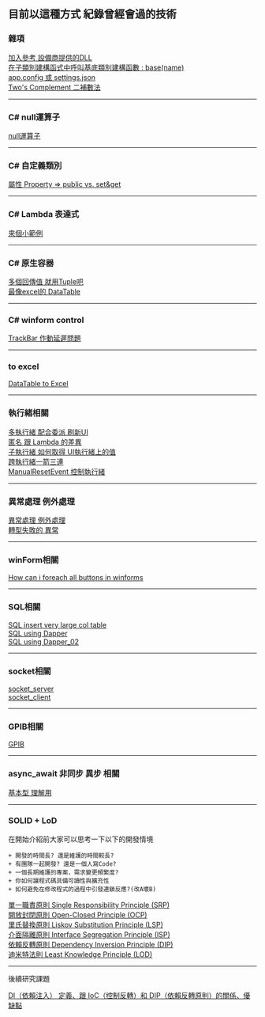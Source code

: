 ## 目前以這種方式 紀錄曾經會過的技術

### 雜項

[加入參考 設備商提供的DLL](/Miscellaneous/Add_reference.md)  
[在子類別建構函式中呼叫基底類別建構函數   : base(name)](/Miscellaneous/calling_the_base_constructor.md)  
[app.config 或 settings.json](/Miscellaneous/app_config_settings_json.md)  
[Two's Complement 二補數法](/Miscellaneous/Two_s_Complement.md)

---

### C# null運算子  
[null運算子](/null/null.md)  

---

### C# 自定義類別  
[屬性 Property => public vs. set&get](/Class/Class.md)  

---
### C# Lambda 表達式  
[來個小範例](/Lambda/Lambda01.md)  

---
### C# 原生容器  
[多個回傳值 就用Tuple吧](/Tuple/Tuple.md)  
[最像excel的 DataTable](/DataTable/DataTable.md)  

---
### C# winform control  
[TrackBar 作動延遲問題](/winform/TrackBar.md)  

---
### to excel
[DataTable to Excel](/to_excel/to_excel.md)  

---
### 執行緒相關  
[多執行緒 配合委派 刷新UI](/multithreading/multithreading.md)  
[匿名 跟 Lambda  的差異](/Anonymous_Lambda/Anonymous_Lambda.md)  
[子執行緒  如何取得 UI執行緒上的值](/multithreading/how_to_get_value_of_ui_thread.md)  
[跨執行緒一箭三連](/multithreading/跨執行緒一箭三連.md)  
[ManualResetEvent 控制執行緒](/multithreading/ManualResetEvent.md)  

---
### 異常處理 例外處理
[異常處理 例外處理](/Exception/Exception.md)  
[轉型失敗的 異常](/TryParse/TryParse.md)  

---
### winForm相關
[How can i foreach all buttons in winforms](/winform/foreach_Control.md)  

---
### SQL相關
[SQL insert very large col table](/SQL/SQL.md)  
[SQL using Dapper](/SQL/SQL_using_Dapper.md)  
[SQL using Dapper_02](/SQL/SQL_using_Dapper_02.md)  

---
### socket相關
[socket_server](/socket/socket_server.md)  
[socket_client](/socket/socket_client.md)  

---
### GPIB相關
[GPIB](/GPIB/GPIB.md)  

---
### async_await 非同步  異步  相關 
[基本型 理解用](/async_await/async_await.md)  

---
### SOLID + LoD
在開始介紹前大家可以思考一下以下的開發情境

    + 開發的時間長? 還是維護的時間較長?  
    + 有團隊一起開發? 還是一個人寫Code?  
    + 一個長期維護的專案，需求變更頻繁度?  
    + 你如何讓程式碼具備可讀性與擴充性  
    + 如何避免在修改程式的過程中引發連鎖反應?(改A壞B)  



[單一職責原則 Single Responsibility Principle (SRP)](/GPIB/GPIB.md)  
[開放封閉原則 Open-Closed Principle (OCP)](/GPIB/GPIB.md)  
[里氏替換原則 Liskov Substitution Principle (LSP)](/GPIB/GPIB.md)  
[介面隔離原則 Interface Segregation Principle (ISP)](/GPIB/GPIB.md)  
[依賴反轉原則 Dependency Inversion Principle (DIP)](/SOLID/DIP.md)  
[迪米特法則 Least Knowledge Principle (LOD)](/GPIB/GPIB.md)  

---
後續研究課題  

[DI（依賴注入） 定義、跟 IoC（控制反轉）和 DIP（依賴反轉原則）的關係、優缺點](https://medium.com/wenchin-rolls-around/%E6%B7%BA%E5%85%A5%E6%B7%BA%E5%87%BA-dependency-injection-ea672ba033ca)  
